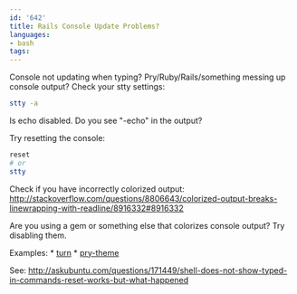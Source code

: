 ```yaml
---
id: '642'
title: Rails Console Update Problems?
languages:
- bash
tags:
---
```

Console not updating when typing? Pry/Ruby/Rails/something messing up console output? Check your stty settings:


```bash
stty -a
```
    

Is echo disabled. Do you see "-echo" in the output?

Try resetting the console:


```bash
reset
# or
stty
```
    

Check if you have incorrectly colorized output:
<http://stackoverflow.com/questions/8806643/colorized-output-breaks-linewrapping-with-readline/8916332#8916332>

Are you using a gem or something else that colorizes console output? Try disabling them.

Examples:
\* [turn](https://github.com/turn-project/turn)
\* [pry-theme](https://github.com/kyrylo/pry-theme)

See:
<http://askubuntu.com/questions/171449/shell-does-not-show-typed-in-commands-reset-works-but-what-happened>

